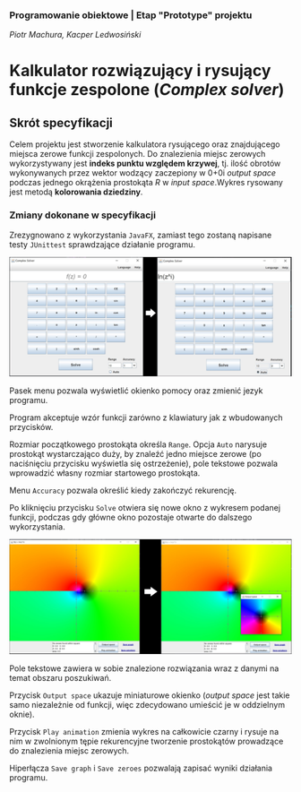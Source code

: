 ### Programowanie obiektowe | Etap "Prototype" projektu

_Piotr Machura, Kacper Ledwosiński_

# Kalkulator rozwiązujący i rysujący funkcje zespolone (***Complex solver***)
## Skrót specyfikacji

Celem projektu jest stworzenie kalkulatora rysującego oraz znajdującego miejsca zerowe funkcji zespolonych. Do znalezienia miejsc zerowych wykorzystywany jest **indeks punktu względem krzywej**, tj. ilość obrotów wykonywanych przez wektor wodzący zaczepiony w 0+0i *output space* podczas jednego okrążenia prostokąta $R$ w *input space*.Wykres rysowany jest  metodą **kolorowania dziedziny**.

### Zmiany dokonane w specyfikacji

Zrezygnowano z wykorzystania `JavaFX`, zamiast tego zostaną napisane testy `JUnittest` sprawdzające działanie programu.

<img src="img/gui1.jpg" alt="calc_main" width="600"/>

Pasek menu pozwala wyświetlić okienko pomocy oraz zmienić jezyk programu.

Program akceptuje wzór funkcji zarówno z klawiatury jak z wbudowanych przycisków.

Rozmiar początkowego prostokąta określa `Range`. Opcja `Auto` narysuje prostokąt wystarczająco duży, by znaleźć jedno miejsce zerowe (po naciśnięciu przycisku wyświetla się ostrzeżenie), pole tekstowe pozwala wprowadzić własny rozmiar startowego prostokąta.

Menu `Accuracy` pozwala określić kiedy zakończyć rekurencję.

Po kliknięciu przycisku `Solve` otwiera się nowe okno z wykresem podanej funkcji, podczas gdy główne okno pozostaje otwarte do dalszego wykorzystania.

<img src="img/gui2.jpg" alt="calc_main" width="600"/>

Pole tekstowe zawiera w sobie znalezione rozwiązania wraz z danymi na temat obszaru poszukiwań.

Przycisk `Output space` ukazuje miniaturowe okienko (*output space* jest takie samo niezależnie od funkcji, więc zdecydowano umieścić je w oddzielnym oknie).

Przycisk `Play animation` zmienia wykres na całkowicie czarny i rysuje na nim w zwolnionym tępie rekurencyjne tworzenie prostokątów prowadzące do znalezienia miejsc zerowych.

Hiperłącza `Save graph` i `Save zeroes` pozwalają zapisać wyniki działania programu.


